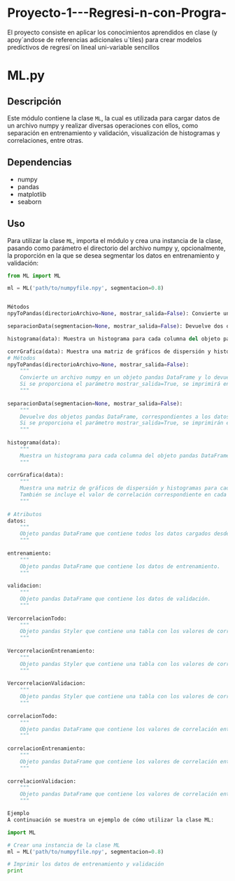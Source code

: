 # Proyecto-1---Regresi-n-con-Progra-
El proyecto consiste en aplicar los conocimientos aprendidos en clase (y apoy´andose de referencias adicionales u´tiles) para crear modelos predictivos de regresi´on lineal uni-variable sencillos 


# ML.py

## Descripción
Este módulo contiene la clase `ML`, la cual es utilizada para cargar datos de un archivo numpy y realizar diversas operaciones con ellos, como separación en entrenamiento y validación, visualización de histogramas y correlaciones, entre otras.

## Dependencias
- numpy
- pandas
- matplotlib
- seaborn

## Uso
Para utilizar la clase `ML`, importa el módulo y crea una instancia de la clase, pasando como parámetro el directorio del archivo numpy y, opcionalmente, la proporción en la que se desea segmentar los datos en entrenamiento y validación:

```python
from ML import ML

ml = ML('path/to/numpyfile.npy', segmentacion=0.8)


Métodos
npyToPandas(directorioArchivo=None, mostrar_salida=False): Convierte un archivo numpy en un objeto pandas DataFrame y lo devuelve. Si se proporciona el parámetro mostrar_salida=True, se imprimirá en pantalla el DataFrame resultante.

separacionData(segmentacion=None, mostrar_salida=False): Devuelve dos objetos pandas DataFrame, correspondientes a los datos de entrenamiento y validación, respectivamente. Si se proporciona el parámetro mostrar_salida=True, se imprimirán en pantalla las dos tablas resultantes.

histograma(data): Muestra un histograma para cada columna del objeto pandas DataFrame proporcionado como parámetro.

corrGrafica(data): Muestra una matriz de gráficos de dispersión y histogramas para cada combinación de columnas del objeto pandas DataFrame proporcionado como parámetro. También se incluye el valor de correlación correspondiente en cada gráfico.
# Métodos
npyToPandas(directorioArchivo=None, mostrar_salida=False):
    """
    Convierte un archivo numpy en un objeto pandas DataFrame y lo devuelve.
    Si se proporciona el parámetro mostrar_salida=True, se imprimirá en pantalla el DataFrame resultante.
    """
    
separacionData(segmentacion=None, mostrar_salida=False):
    """
    Devuelve dos objetos pandas DataFrame, correspondientes a los datos de entrenamiento y validación, respectivamente.
    Si se proporciona el parámetro mostrar_salida=True, se imprimirán en pantalla las dos tablas resultantes.
    """
    
histograma(data):
    """
    Muestra un histograma para cada columna del objeto pandas DataFrame proporcionado como parámetro.
    """
    
corrGrafica(data):
    """
    Muestra una matriz de gráficos de dispersión y histogramas para cada combinación de columnas del objeto pandas DataFrame proporcionado como parámetro.
    También se incluye el valor de correlación correspondiente en cada gráfico.
    """
    
# Atributos
datos:
    """
    Objeto pandas DataFrame que contiene todos los datos cargados desde el archivo numpy.
    """
    
entrenamiento:
    """
    Objeto pandas DataFrame que contiene los datos de entrenamiento.
    """
    
validacion:
    """
    Objeto pandas DataFrame que contiene los datos de validación.
    """
    
VercorrelacionTodo:
    """
    Objeto pandas Styler que contiene una tabla con los valores de correlación entre todas las columnas de datos visualizados con un gradiente de color.
    """
    
VercorrelacionEntrenamiento:
    """
    Objeto pandas Styler que contiene una tabla con los valores de correlación entre todas las columnas de entrenamiento visualizados con un gradiente de color.
    """
    
VercorrelacionValidacion:
    """
    Objeto pandas Styler que contiene una tabla con los valores de correlación entre todas las columnas de validacion visualizados con un gradiente de color.
    """
    
correlacionTodo:
    """
    Objeto pandas DataFrame que contiene los valores de correlación entre todas las columnas de datos.
    """
    
correlacionEntrenamiento:
    """
    Objeto pandas DataFrame que contiene los valores de correlación entre todas las columnas de entrenamiento.
    """
    
correlacionValidacion:
    """
    Objeto pandas DataFrame que contiene los valores de correlación entre todas las columnas de validacion.
    """

Ejemplo
A continuación se muestra un ejemplo de cómo utilizar la clase ML:

import ML

# Crear una instancia de la clase ML
ml = ML('path/to/numpyfile.npy', segmentacion=0.8)

# Imprimir los datos de entrenamiento y validación
print

